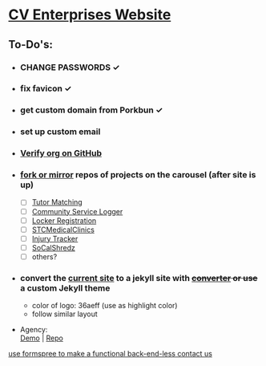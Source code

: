 # [CV Enterprises Website](https://cventerprises.org)

## To-Do's:
- ### CHANGE PASSWORDS ✓
- ### fix favicon ✓
- ### get custom domain from Porkbun ✓
- ### set up custom email 
- ### [Verify org on GitHub](https://help.github.com/en/articles/verifying-your-organizations-domain)
- ### [fork or mirror](https://help.github.com/en/articles/duplicating-a-repository) repos of projects on the carousel (after site is up)
  - [ ] [Tutor Matching](https://github.com/VikramChilkunda/tutormatching)
  - [ ] [Community Service Logger](https://github.com/Conbonbot/Community_Service_Logger)
  - [ ] [Locker Registration](https://github.com/lyronctk/CVHS_lockers)
  - [ ] [STCMedicalClinics](https://github.com/lyronctk/STCMedicalClinics)
  - [ ] [Injury Tracker](https://github.com/jnakama/CV-Injury-App)
  - [ ] [SoCalShredz](https://github.com/jbrown3859/SCS)
  - [ ] others?

- ### convert the [current site](https://cv-enterprises.github.io) to a jekyll site with ~~[converter](https://wordpress.org/plugins/jekyll-exporter/) or use~~ a custom Jekyll theme
  - color of logo: 36aeff (use as highlight color)
  - follow similar layout

 - Agency:  
 [Demo](https://blackrockdigital.github.io/startbootstrap-agency/) |
 [Repo](https://github.com/y7kim/agency-jekyll-theme)

[use formspree to make a functional back-end-less contact us](https://medium.com/@asjas/using-formspree-io-on-your-github-pages-a60c290d1ee)

